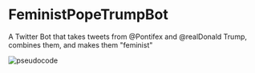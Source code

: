 # FeministPopeTrumpBot
A Twitter Bot that takes tweets from @Pontifex and @realDonald Trump, combines them, and makes them "feminist"

![pseudocode](https://cloud.githubusercontent.com/assets/10643705/17007716/db6c68e2-4eb8-11e6-8fa9-90696400c6ae.png)
